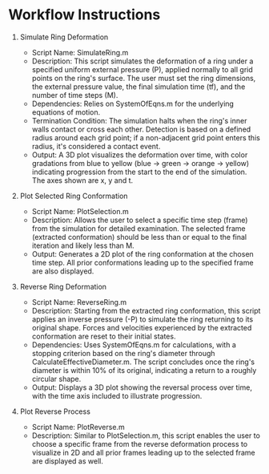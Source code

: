 # Workflow Instructions

1. Simulate Ring Deformation
	* Script Name: SimulateRing.m
	* Description: This script simulates the deformation of a ring under a specified uniform external pressure (P), applied normally to all grid points on the ring's surface. The user must set the ring dimensions, the external pressure value, the final simulation time (tf), and the number of time steps (M).
	* Dependencies: Relies on SystemOfEqns.m for the underlying equations of motion.
	* Termination Condition: The simulation halts when the ring's inner walls contact or cross each other. Detection is based on a defined radius around each grid point; if a non-adjacent grid point enters this radius, it's considered a contact event.
	* Output: A 3D plot visualizes the deformation over time, with color gradations from blue to yellow (blue -> green -> orange -> yellow) indicating progression from the start to the end of the simulation. The axes shown are x, y and t.

2. Plot Selected Ring Conformation
	* Script Name: PlotSelection.m
	* Description: Allows the user to select a specific time step (frame) from the simulation for detailed examination. The selected frame (extracted conformation) should be less than or equal to the final iteration and likely less than M.
	* Output: Generates a 2D plot of the ring conformation at the chosen time step. All prior conformations leading up to the specified frame are also displayed.

3. Reverse Ring Deformation
	* Script Name: ReverseRing.m
	* Description: Starting from the extracted ring conformation, this script applies an inverse pressure (-P) to simulate the ring returning to its original shape. Forces and velocities experienced by the extracted conformation are reset to their initial states.
	* Dependencies: Uses SystemOfEqns.m for calculations, with a stopping criterion based on the ring's diameter through CalculateEffectiveDiameter.m. The script concludes once the ring's diameter is within 10\% of its original, indicating a return to a roughly circular shape.
	* Output: Displays a 3D plot showing the reversal process over time, with the time axis included to illustrate progression.

4. Plot Reverse Process
	* Script Name: PlotReverse.m
	* Description: Similar to PlotSelection.m, this script enables the user to choose a specific frame from the reverse deformation process to visualize in 2D and all prior frames leading up to the selected frame are displayed as well.